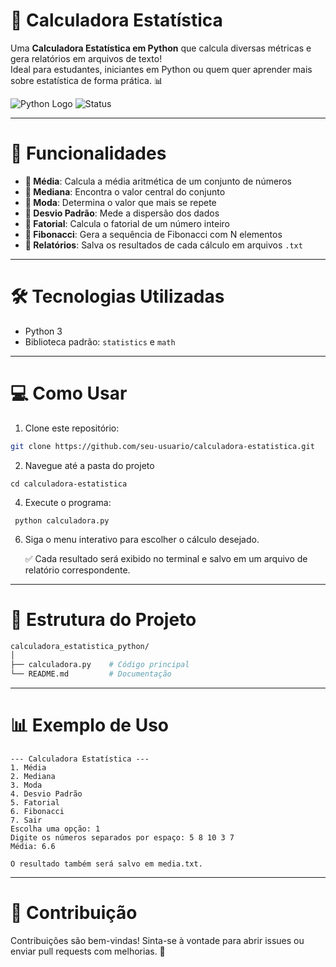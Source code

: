 # 🧮 Calculadora Estatística

Uma **Calculadora Estatística em Python** que calcula diversas métricas e gera relatórios em arquivos de texto!  
Ideal para estudantes, iniciantes em Python ou quem quer aprender mais sobre estatística de forma prática. 📊

![Python Logo](https://img.shields.io/badge/Python-3.x-blue?logo=python&logoColor=white) ![Status](https://img.shields.io/badge/Status-Conclu%C3%ADdo-brightgreen)

---

# 🚀 Funcionalidades

- **📌 Média**: Calcula a média aritmética de um conjunto de números  
- **📌 Mediana**: Encontra o valor central do conjunto  
- **📌 Moda**: Determina o valor que mais se repete  
- **📌 Desvio Padrão**: Mede a dispersão dos dados  
- **📌 Fatorial**: Calcula o fatorial de um número inteiro  
- **📌 Fibonacci**: Gera a sequência de Fibonacci com N elementos  
- **📝 Relatórios**: Salva os resultados de cada cálculo em arquivos `.txt`

---

# 🛠 Tecnologias Utilizadas

- Python 3  
- Biblioteca padrão: `statistics` e `math`

---

# 💻 Como Usar

1. Clone este repositório:

```bash
git clone https://github.com/seu-usuario/calculadora-estatistica.git
```

2. Navegue até a pasta do projeto
```
cd calculadora-estatistica
```
   
4. Execute o programa:
```
 python calculadora.py
```
   
6. Siga o menu interativo para escolher o cálculo desejado.
   
   ✅ Cada resultado será exibido no terminal e salvo em um arquivo de relatório correspondente.
   
---

# 📂 Estrutura do Projeto
```bash
calculadora_estatistica_python/
│
├── calculadora.py    # Código principal
└── README.md         # Documentação
```

---
# 📊 Exemplo de Uso
```
--- Calculadora Estatística ---
1. Média
2. Mediana
3. Moda
4. Desvio Padrão
5. Fatorial
6. Fibonacci
7. Sair
Escolha uma opção: 1
Digite os números separados por espaço: 5 8 10 3 7
Média: 6.6

O resultado também será salvo em media.txt.
```
---
# 🤝 Contribuição

Contribuições são bem-vindas!
Sinta-se à vontade para abrir issues ou enviar pull requests com melhorias. 🚀
